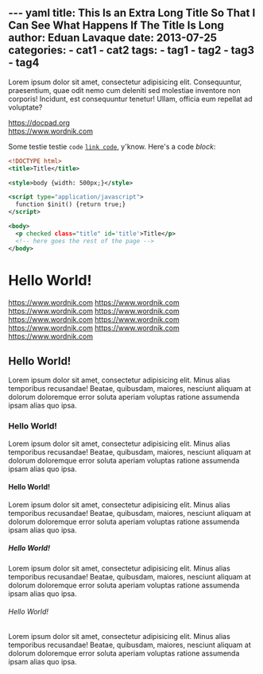 --- yaml
title: This Is an Extra Long Title So That I Can See What Happens If The Title Is Long
author: Eduan Lavaque
date: 2013-07-25
categories:
    - cat1
    - cat2
tags:
    - tag1
    - tag2
    - tag3
    - tag4
---
Lorem ipsum dolor sit amet, consectetur adipisicing elit. Consequuntur, praesentium, quae odit nemo cum deleniti sed molestiae inventore non corporis! Incidunt, est consequuntur tenetur! Ullam, officia eum repellat ad voluptate?

<!-- read more -->

https://docpad.org <br>
https://www.wordnik.com

Some testie testie `code` <a href="some url">`link code`</a>, y'know. Here's a code *block*:

```xml
<!DOCTYPE html>
<title>Title</title>

<style>body {width: 500px;}</style>

<script type="application/javascript">
  function $init() {return true;}
</script>

<body>
  <p checked class="title" id='title'>Title</p>
  <!-- here goes the rest of the page -->
</body>
```

# Hello World!

https://www.wordnik.com https://www.wordnik.com https://www.wordnik.com https://www.wordnik.com https://www.wordnik.com https://www.wordnik.com https://www.wordnik.com https://www.wordnik.com https://www.wordnik.com

## Hello World!
Lorem ipsum dolor sit amet, consectetur adipisicing elit. Minus alias temporibus recusandae! Beatae, quibusdam, maiores, nesciunt aliquam at dolorum doloremque error soluta aperiam voluptas ratione assumenda ipsam alias quo ipsa.
### Hello World!
Lorem ipsum dolor sit amet, consectetur adipisicing elit. Minus alias temporibus recusandae! Beatae, quibusdam, maiores, nesciunt aliquam at dolorum doloremque error soluta aperiam voluptas ratione assumenda ipsam alias quo ipsa.
#### Hello World!
Lorem ipsum dolor sit amet, consectetur adipisicing elit. Minus alias temporibus recusandae! Beatae, quibusdam, maiores, nesciunt aliquam at dolorum doloremque error soluta aperiam voluptas ratione assumenda ipsam alias quo ipsa.
##### Hello World!
Lorem ipsum dolor sit amet, consectetur adipisicing elit. Minus alias temporibus recusandae! Beatae, quibusdam, maiores, nesciunt aliquam at dolorum doloremque error soluta aperiam voluptas ratione assumenda ipsam alias quo ipsa.
###### Hello World!
Lorem ipsum dolor sit amet, consectetur adipisicing elit. Minus alias temporibus recusandae! Beatae, quibusdam, maiores, nesciunt aliquam at dolorum doloremque error soluta aperiam voluptas ratione assumenda ipsam alias quo ipsa.

